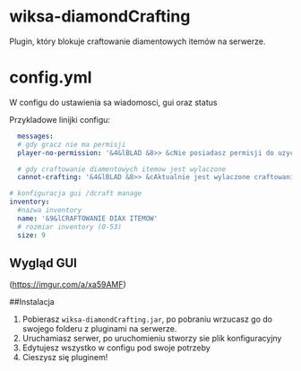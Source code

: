 # wiksa-diamondCrafting

Plugin, który blokuje craftowanie diamentowych itemów na serwerze.

# config.yml

W configu do ustawienia sa wiadomosci, gui oraz status

Przykladowe linijki configu:
```yml
  messages:
  # gdy gracz nie ma permisji
  player-no-permission: '&4&lBLAD &8>> &cNie posiadasz permisji do uzycia tej komendy!'

  # gdy craftowanie diamentowych itemow jest wylaczone
  cannot-crafting: '&4&lBLAD &8>> &cAktualnie jest wylaczone craftowanie diamentowych przedmiotow!'

# konfiguracja gui /dcraft manage
inventory:
  #nazwa inventory
  name: '&9&lCRAFTOWANIE DIAX ITEMOW'
  # rozmiar inventory (0-53)
  size: 9

```

## Wygląd GUI

(https://imgur.com/a/xa59AMF)

##Instalacja
1. Pobierasz `wiksa-diamondCrafting.jar`, po pobraniu wrzucasz go do swojego folderu z pluginami na serwerze.
2. Uruchamiasz serwer, po uruchomieniu stworzy sie plik konfiguracyjny
3. Edytujesz wszystko w configu pod swoje potrzeby
4. Cieszysz się pluginem!
